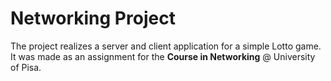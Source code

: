 # Networking Project

The project realizes a server and client application for a simple Lotto game.
It was made as an assignment for the **Course in Networking** @ University of Pisa.
